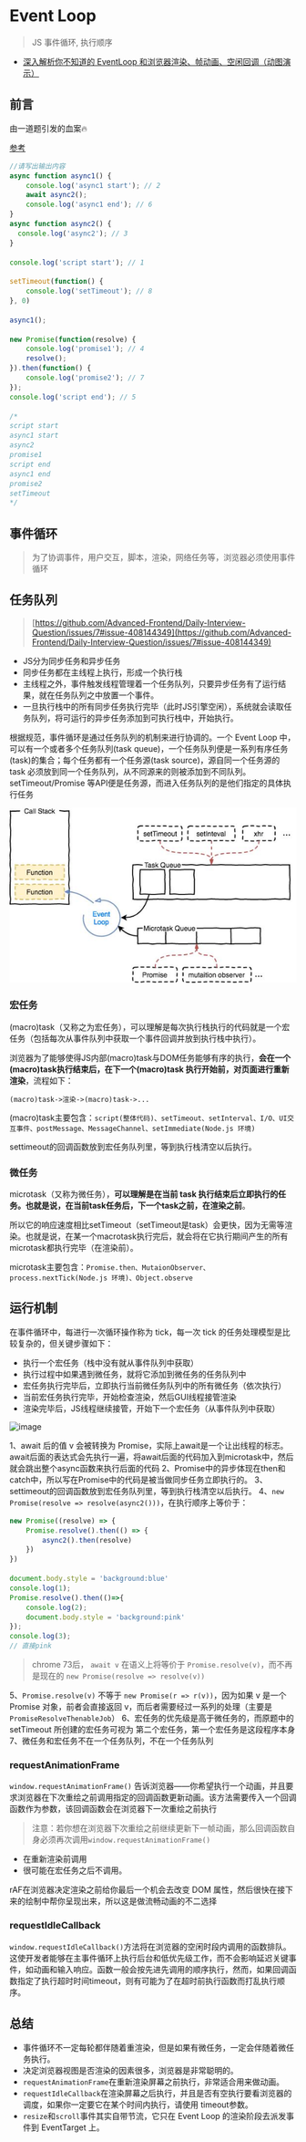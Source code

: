 # Event Loop

> JS 事件循环, 执行顺序

- [深入解析你不知道的 EventLoop 和浏览器渲染、帧动画、空闲回调（动图演示）](https://juejin.im/post/6844904165462769678?utm_source=gold_browser_extension)

## 前言

由一道题引发的血案🔥

[参考](https://juejin.im/post/5c3cc981f265da616a47e028#heading-13)

```js
//请写出输出内容
async function async1() {
    console.log('async1 start'); // 2
    await async2();
    console.log('async1 end'); // 6
}
async function async2() {
  console.log('async2'); // 3
}

console.log('script start'); // 1

setTimeout(function() {
    console.log('setTimeout'); // 8
}, 0)

async1();

new Promise(function(resolve) {
    console.log('promise1'); // 4
    resolve();
}).then(function() {
    console.log('promise2'); // 7
});
console.log('script end'); // 5

/*
script start
async1 start
async2
promise1
script end
async1 end
promise2
setTimeout
*/
```

## 事件循环

> 为了协调事件，用户交互，脚本，渲染，网络任务等，浏览器必须使用事件循环

## 任务队列

> [https://github.com/Advanced-Frontend/Daily-Interview-Question/issues/7#issue-408144349](https://github.com/Advanced-Frontend/Daily-Interview-Question/issues/7#issue-408144349)

- JS分为同步任务和异步任务
- 同步任务都在主线程上执行，形成一个执行栈
- 主线程之外，事件触发线程管理着一个任务队列，只要异步任务有了运行结果，就在任务队列之中放置一个事件。
- 一旦执行栈中的所有同步任务执行完毕（此时JS引擎空闲），系统就会读取任务队列，将可运行的异步任务添加到可执行栈中，开始执行。

根据规范，事件循环是通过任务队列的机制来进行协调的。一个 Event Loop 中，可以有一个或者多个任务队列(task queue)，一个任务队列便是一系列有序任务(task)的集合；每个任务都有一个任务源(task source)，源自同一个任务源的 task 必须放到同一个任务队列，从不同源来的则被添加到不同队列。 setTimeout/Promise 等API便是任务源，而进入任务队列的是他们指定的具体执行任务

![image](./event-loop.png)

### 宏任务

(macro)task（又称之为宏任务），可以理解是每次执行栈执行的代码就是一个宏任务（包括每次从事件队列中获取一个事件回调并放到执行栈中执行）。

浏览器为了能够使得JS内部(macro)task与DOM任务能够有序的执行，**会在一个(macro)task执行结束后，在下一个(macro)task 执行开始前，对页面进行重新渲染**，流程如下：

`(macro)task->渲染->(macro)task->...`

(macro)task主要包含：`script(整体代码)、setTimeout、setInterval、I/O、UI交互事件、postMessage、MessageChannel、setImmediate(Node.js 环境)`

settimeout的回调函数放到宏任务队列里，等到执行栈清空以后执行。

### 微任务

microtask（又称为微任务），**可以理解是在当前 task 执行结束后立即执行的任务。也就是说，在当前task任务后，下一个task之前，在渲染之前**。

所以它的响应速度相比setTimeout（setTimeout是task）会更快，因为无需等渲染。也就是说，在某一个macrotask执行完后，就会将在它执行期间产生的所有microtask都执行完毕（在渲染前）。

microtask主要包含：`Promise.then、MutaionObserver、process.nextTick(Node.js 环境)、Object.observe`

## 运行机制

在事件循环中，每进行一次循环操作称为 tick，每一次 tick 的任务处理模型是比较复杂的，但关键步骤如下：

- 执行一个宏任务（栈中没有就从事件队列中获取）
- 执行过程中如果遇到微任务，就将它添加到微任务的任务队列中
- 宏任务执行完毕后，立即执行当前微任务队列中的所有微任务（依次执行）
- 当前宏任务执行完毕，开始检查渲染，然后GUI线程接管渲染
- 渲染完毕后，JS线程继续接管，开始下一个宏任务（从事件队列中获取）

![image](./taskRun.png)

1、await 后的值 v 会被转换为 Promise，实际上await是一个让出线程的标志。await后面的表达式会先执行一遍，将await后面的代码加入到microtask中，然后就会跳出整个async函数来执行后面的代码
2、Promise中的异步体现在then和catch中，所以写在Promise中的代码是被当做同步任务立即执行的。
3、settimeout的回调函数放到宏任务队列里，等到执行栈清空以后执行。
4、`new Promise(resolve => resolve(async2()))`，在执行顺序上等价于：

```js
new Promise((resolve) => {
    Promise.resolve().then(() => {
        async2().then(resolve)
    })
})

document.body.style = 'background:blue'
console.log(1);
Promise.resolve().then(()=>{
    console.log(2);
    document.body.style = 'background:pink'
});
console.log(3);
// 直接pink
```

> chrome 73后， `await v` 在语义上将等价于 `Promise.resolve(v)`，而不再是现在的 `new Promise(resolve => resolve(v))`

5、`Promise.resolve(v)` 不等于 `new Promise(r => r(v))`，因为如果 v 是一个 Promise 对象，前者会直接返回 v，而后者需要经过一系列的处理（主要是 `PromiseResolveThenableJob`）
6、宏任务的优先级是高于微任务的，而原题中的 setTimeout 所创建的宏任务可视为 第二个宏任务，第一个宏任务是这段程序本身
7、微任务和宏任务不在一个任务队列，不在一个任务队列

### requestAnimationFrame

`window.requestAnimationFrame()` 告诉浏览器——你希望执行一个动画，并且要求浏览器在下次重绘之前调用指定的回调函数更新动画。该方法需要传入一个回调函数作为参数，该回调函数会在浏览器下一次重绘之前执行

> 注意：若你想在浏览器下次重绘之前继续更新下一帧动画，那么回调函数自身必须再次调用`window.requestAnimationFrame()`

- 在重新渲染前调用
- 很可能在宏任务之后不调用。

rAF在浏览器决定渲染之前给你最后一个机会去改变 DOM 属性，然后很快在接下来的绘制中帮你呈现出来，所以这是做流畅动画的不二选择

### requestIdleCallback

`window.requestIdleCallback()`方法将在浏览器的空闲时段内调用的函数排队。这使开发者能够在主事件循环上执行后台和低优先级工作，而不会影响延迟关键事件，如动画和输入响应。函数一般会按先进先调用的顺序执行，然而，如果回调函数指定了执行超时时间timeout，则有可能为了在超时前执行函数而打乱执行顺序。

## 总结

- 事件循环不一定每轮都伴随着重渲染，但是如果有微任务，一定会伴随着微任务执行。
- 决定浏览器视图是否渲染的因素很多，浏览器是非常聪明的。
- `requestAnimationFrame`在重新渲染屏幕之前执行，非常适合用来做动画。
- `requestIdleCallback`在渲染屏幕之后执行，并且是否有空执行要看浏览器的调度，如果你一定要它在某个时间内执行，请使用 timeout参数。
- `resize`和`scroll`事件其实自带节流，它只在 Event Loop 的渲染阶段去派发事件到 EventTarget 上。
